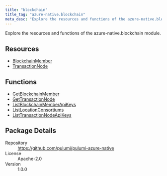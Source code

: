 ```yaml
---
title: "blockchain"
title_tag: "azure-native.blockchain"
meta_desc: "Explore the resources and functions of the azure-native.blockchain module."
---
```


<!-- WARNING: this file was generated by Pulumi Docs Generator. -->
<!-- Do not edit by hand unless you're certain you know what you are doing! -->

Explore the resources and functions of the azure-native.blockchain module.

<h2 id="resources">Resources</h2>
<ul class="api">
    <li><a href="blockchainmember" title="BlockchainMember"><span class="symbol resource"></span>BlockchainMember</a></li>
    <li><a href="transactionnode" title="TransactionNode"><span class="symbol resource"></span>TransactionNode</a></li>
</ul>

<h2 id="functions">Functions</h2>
<ul class="api">
    <li><a href="getblockchainmember" title="GetBlockchainMember"><span class="symbol function"></span>GetBlockchainMember</a></li>
    <li><a href="gettransactionnode" title="GetTransactionNode"><span class="symbol function"></span>GetTransactionNode</a></li>
    <li><a href="listblockchainmemberapikeys" title="ListBlockchainMemberApiKeys"><span class="symbol function"></span>ListBlockchainMemberApiKeys</a></li>
    <li><a href="listlocationconsortiums" title="ListLocationConsortiums"><span class="symbol function"></span>ListLocationConsortiums</a></li>
    <li><a href="listtransactionnodeapikeys" title="ListTransactionNodeApiKeys"><span class="symbol function"></span>ListTransactionNodeApiKeys</a></li>
</ul>

<h2 id="package-details">Package Details</h2>
<dl class="package-details">
	<dt>Repository</dt>
	<dd><a href="https://github.com/pulumi/pulumi-azure-native">https://github.com/pulumi/pulumi-azure-native</a></dd>
	<dt>License</dt>
	<dd>Apache-2.0</dd>
	<dt>Version</dt>
	<dd>1.0.0</dd>
</dl>

